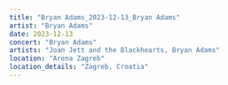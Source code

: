 ```yaml
---
title: "Bryan Adams_2023-12-13_Bryan Adams"
artist: "Bryan Adams"
date: 2023-12-13
concert: "Bryan Adams"
artists: "Joan Jett and the Blackhearts, Bryan Adams"
location: "Arena Zagreb"
location_details: "Zagreb, Croatia"
---
```

